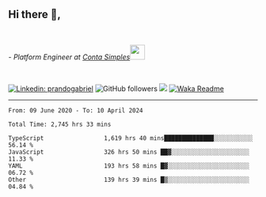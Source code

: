 <h2>Hi there  👋,</h2> </br>

<p><em>- Platform Engineer at <a href="https://contasimples.com">Conta Simples</a><img src="https://media.giphy.com/media/WUlplcMpOCEmTGBtBW/giphy.gif" width="30"> 
</em></p></br>


[![Linkedin: prandogabriel](https://img.shields.io/badge/-prandogabriel-blue?style=flat-square&logo=Linkedin&logoColor=white&link=https://www.linkedin.com/in/prandogabriel/)](https://www.linkedin.com/in/prandogabriel)
![GitHub followers](https://img.shields.io/github/followers/prandogabriel?label=Follow&style=social)
![](https://visitor-badge.glitch.me/badge?page_id=prandogabriel.prandogabriel)
[![Waka Readme](https://github.com/prandogabriel/prandogabriel/actions/workflows/update-stats.yml.yml/badge.svg)](https://github.com/prandogabriel/prandogabriel/actions/workflows/update-stats.yml.yml)

---

<!--START_SECTION:waka-->

```golang
From: 09 June 2020 - To: 10 April 2024

Total Time: 2,745 hrs 33 mins

TypeScript                 1,619 hrs 40 mins██████████████░░░░░░░░░░░   56.14 %
JavaScript                 326 hrs 50 mins ██▓░░░░░░░░░░░░░░░░░░░░░░   11.33 %
YAML                       193 hrs 58 mins █▓░░░░░░░░░░░░░░░░░░░░░░░   06.72 %
Other                      139 hrs 39 mins █▒░░░░░░░░░░░░░░░░░░░░░░░   04.84 %
```

<!--END_SECTION:waka-->
